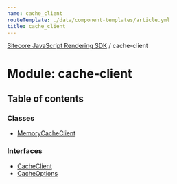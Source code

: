 ```yaml
---
name: cache_client
routeTemplate: ./data/component-templates/article.yml
title: cache_client
---
```


[Sitecore JavaScript Rendering SDK](/docs/fundamentals/ref/jss/) / cache-client

# Module: cache-client

## Table of contents

### Classes

- [MemoryCacheClient](/docs/fundamentals/ref/jss/classes/cache_client/memorycacheclient)

### Interfaces

- [CacheClient](/docs/fundamentals/ref/jss/interfaces/cache_client/cacheclient)
- [CacheOptions](/docs/fundamentals/ref/jss/interfaces/cache_client/cacheoptions)
